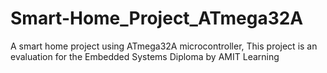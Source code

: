 # Smart-Home_Project_ATmega32A
A smart home project using ATmega32A microcontroller, This project is an evaluation for the Embedded Systems Diploma by AMIT Learning 
